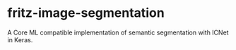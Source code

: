 # fritz-image-segmentation
A Core ML compatible implementation of semantic segmentation with ICNet in Keras.
